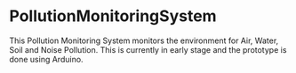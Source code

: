 # PollutionMonitoringSystem
This Pollution Monitoring System monitors the environment for Air, Water, Soil and Noise Pollution. This is currently in early stage and the prototype is done using Arduino.
